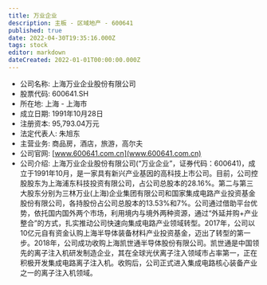 ```yaml
---
title: 万业企业
description: 主板 - 区域地产 - 600641
published: true
date: 2022-04-30T19:35:16.000Z
tags: stock
editor: markdown
dateCreated: 2022-01-01T00:00:00.000Z
---
```


- 公司名称: 上海万业企业股份有限公司
- 股票代码: 600641.SH
- 所在地: 上海 - 上海市
- 成立日期: 1991年10月28日
- 注册资本: 95,793.04万元
- 法定代表人: 朱旭东
- 主营业务: 商品房，酒店，旅游，高尔夫
- 公司官网: [www.600641.com.cn](www.600641.com.cn)
- 公司介绍: 上海万业企业股份有限公司(“万业企业”，证券代码：600641)，成立于1991年10月，是一家具有新兴产业基因的高科技上市公司。目前，公司控股股东为上海浦东科技投资有限公司，占公司总股本的28.16%。第二与第三大股东分别为三林万业(上海)企业集团有限公司和国家集成电路产业投资基金股份有限公司，各持股份占公司总股本的13.53%和7%。公司通过借助平台优势，依托国内国外两个市场，利用境内与境外两种资源，通过“外延并购+产业整合”的方式，扎实推动公司快速向集成电路产业领域转型。2017年，公司以10亿元自有资金认购上海半导体装备材料产业投资基金，迈出了转型的第一步。2018年，公司成功收购上海凯世通半导体股份有限公司。凯世通是中国领先的离子注入机研发制造企业，其在全球光伏离子注入领域市占率第一，正在积极开发集成电路离子注入机。收购后，公司正式进入集成电路核心装备产业之一的离子注入机领域。


